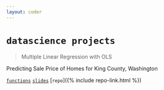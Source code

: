 ```yaml
---
layout: coder
---
```


# `datascience projects`

> Multiple Linear Regression with OLS

Predicting Sale Price of Homes for King County, Washington

[`functions`](./code)
[`slides`](./projects/king-county/slides/index.html)
[`repo`]({% include repo-link.html %})
